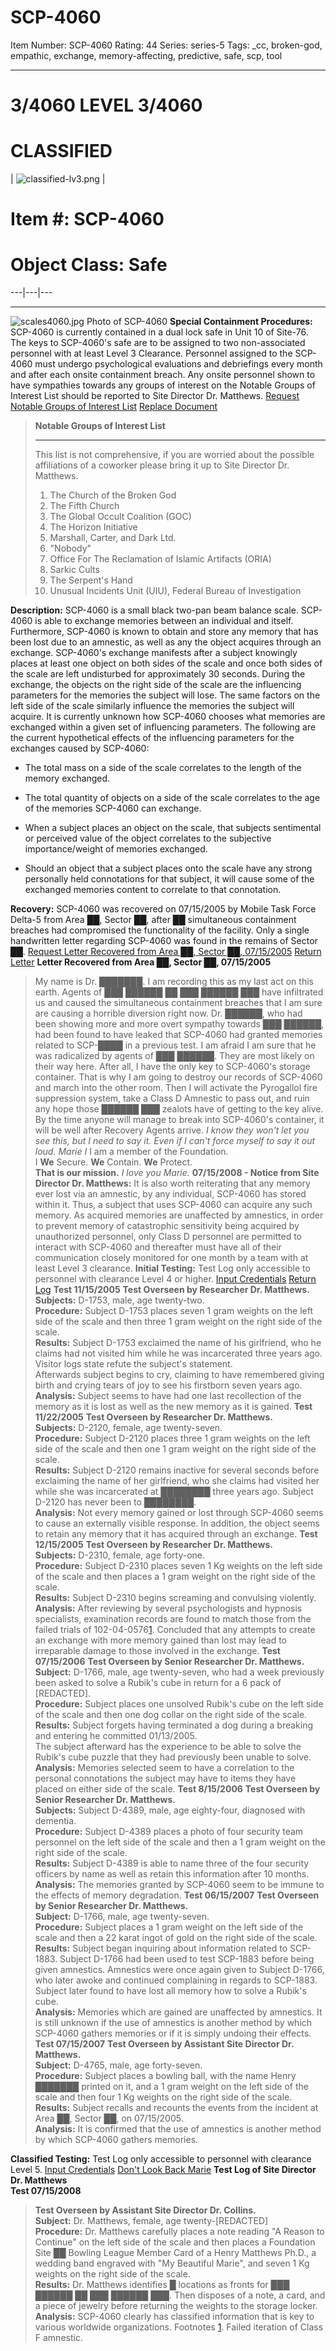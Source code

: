 # SCP-4060
Item Number: SCP-4060
Rating: 44
Series: series-5
Tags: _cc, broken-god, empathic, exchange, memory-affecting, predictive, safe, scp, tool

---

# 3/4060 LEVEL 3/4060
# CLASSIFIED
| ![classified-lv3.png](https://scp-wiki.wdfiles.com/local--files/component%3Aclassified-decoration-base/classified-lv3.png) | 
# Item #: SCP-4060
# Object Class: Safe  
---|---|---  
* * *
![scales4060.jpg](https://scp-wiki.wdfiles.com/local--files/scp-4060/scales4060.jpg)
Photo of SCP-4060
**Special Containment Procedures:** SCP-4060 is currently contained in a dual lock safe in Unit 10 of Site-76. The keys to SCP-4060's safe are to be assigned to two non-associated personnel with at least Level 3 Clearance. Personnel assigned to the SCP-4060 must undergo psychological evaluations and debriefings every month and after each onsite containment breach.
Any onsite personnel shown to have sympathies towards any groups of interest on the Notable Groups of Interest List should be reported to Site Director Dr. Matthews.
[Request Notable Groups of Interest List](javascript:;)
[Replace Document](javascript:;)
> **Notable Groups of Interest List**
> * * *
> This list is not comprehensive, if you are worried about the possible affiliations of a coworker please bring it up to Site Director Dr. Matthews.
>   1. The Church of the Broken God
>   2. The Fifth Church
>   3. The Global Occult Coalition (GOC)
>   4. The Horizon Initiative
>   5. Marshall, Carter, and Dark Ltd.
>   6. "Nobody"
>   7. Office For The Reclamation of Islamic Artifacts (ORIA)
>   8. Sarkic Cults
>   9. The Serpent's Hand
>   10. Unusual Incidents Unit (UIU), Federal Bureau of Investigation
> 

**Description:** SCP-4060 is a small black two-pan beam balance scale. SCP-4060 is able to exchange memories between an individual and itself. Furthermore, SCP-4060 is known to obtain and store any memory that has been lost due to an amnestic, as well as any the object acquires through an exchange.
SCP-4060's exchange manifests after a subject knowingly places at least one object on both sides of the scale and once both sides of the scale are left undisturbed for approximately 30 seconds.
During the exchange, the objects on the right side of the scale are the influencing parameters for the memories the subject will lose. The same factors on the left side of the scale similarly influence the memories the subject will acquire.
It is currently unknown how SCP-4060 chooses what memories are exchanged within a given set of influencing parameters. The following are the current hypothetical effects of the influencing parameters for the exchanges caused by SCP-4060:
  * The total mass on a side of the scale correlates to the length of the memory exchanged.

  * The total quantity of objects on a side of the scale correlates to the age of the memories SCP-4060 can exchange.

  * When a subject places an object on the scale, that subjects sentimental or perceived value of the object correlates to the subjective importance/weight of memories exchanged.

  * Should an object that a subject places onto the scale have any strong personally held connotations for that subject, it will cause some of the exchanged memories content to correlate to that connotation.

**Recovery:** SCP-4060 was recovered on 07/15/2005 by Mobile Task Force Delta-5 from Area ██, Sector ██, after ██ simultaneous containment breaches had compromised the functionality of the facility. Only a single handwritten letter regarding SCP-4060 was found in the remains of Sector ██.
[Request Letter Recovered from Area ██, Sector ██, 07/15/2005](javascript:;)
[Return Letter](javascript:;)
**Letter Recovered from Area ██, Sector ██, 07/15/2005**
> My name is Dr. ███████.
> I am recording this as my last act on this earth.
> Agents of ███ ██████ ██ ███ ██████ ███ have infiltrated us and caused the simultaneous containment breaches that I am sure are causing a horrible diversion right now.
> Dr. ██████, who had been showing more and more overt sympathy towards ███ ██████, had been found to have leaked that SCP-4060 had granted memories related to SCP-████ in a previous test.
> I am afraid I am sure that he was radicalized by agents of ███ ██████. They are most likely on their way here. After all, I have the only key to SCP-4060's storage container.
> That is why I am going to destroy our records of SCP-4060 and march into the other room. Then I will activate the Pyrogallol fire suppression system, take a Class D Amnestic to pass out, and ruin any hope those ██████ ███ zealots have of getting to the key alive.
> By the time anyone will manage to break into SCP-4060's container, it will be well after Recovery Agents arrive.
> _I know they won't let you see this, but I need to say it. Even if I can't force myself to say it out loud. Marie I_
> I am a member of the Foundation.  
>  I **We** Secure. **We** Contain. **We** Protect.  
>  **That is our mission.**
> _I love you Marie._
**07/15/2008 - Notice from Site Director Dr. Matthews:** It is also worth reiterating that any memory ever lost via an amnestic, by any individual, SCP-4060 has stored within it. Thus, a subject that uses SCP-4060 can acquire any such memory. As acquired memories are unaffected by amnestics, in order to prevent memory of catastrophic sensitivity being acquired by unauthorized personnel, only Class D personnel are permitted to interact with SCP-4060 and thereafter must have all of their communication closely monitored for one month by a team with at least Level 3 clearance.
**Initial Testing:** Test Log only accessible to personnel with clearance Level 4 or higher. 
[Input Credentials](javascript:;)
[Return Log](javascript:;)
**Test 11/15/2005**
> **Test Overseen by Researcher Dr. Matthews.**  
>  **Subjects:** D-1753, male, age twenty-two.  
>  **Procedure:** Subject D-1753 places seven 1 gram weights on the left side of the scale and then three 1 gram weight on the right side of the scale.  
>  **Results:** Subject D-1753 exclaimed the name of his girlfriend, who he claims had not visited him while he was incarcerated three years ago. Visitor logs state refute the subject's statement.  
>  Afterwards subject begins to cry, claiming to have remembered giving birth and crying tears of joy to see his firstborn seven years ago.  
>  **Analysis:** Subject seems to have had one last recollection of the memory as it is lost as well as the new memory as it is gained.
**Test 11/22/2005**
> **Test Overseen by Researcher Dr. Matthews.**  
>  **Subjects:** D-2120, female, age twenty-seven.  
>  **Procedure:** Subject D-2120 places three 1 gram weights on the left side of the scale and then one 1 gram weight on the right side of the scale.  
>  **Results:** Subject D-2120 remains inactive for several seconds before exclaiming the name of her girlfriend, who she claims had visited her while she was incarcerated at ████████ three years ago. Subject D-2120 has never been to ████████.  
>  **Analysis:** Not every memory gained or lost through SCP-4060 seems to cause an externally visible response. In addition, the object seems to retain any memory that it has acquired through an exchange.
**Test 12/15/2005**
> **Test Overseen by Researcher Dr. Matthews.**  
>  **Subjects:** D-2310, female, age forty-one.  
>  **Procedure:** Subject D-2310 places seven 1 Kg weights on the left side of the scale and then places a 1 gram weight on the right side of the scale.  
>  **Results:** Subject D-2310 begins screaming and convulsing violently.  
>  **Analysis:** After reviewing by several psychologists and hypnosis specialists, examination records are found to match those from the failed trials of 102-04-0576[1](javascript:;). Concluded that any attempts to create an exchange with more memory gained than lost may lead to irreparable damage to those involved in the exchange.
**Test 07/15/2006**
> **Test Overseen by Senior Researcher Dr. Matthews.**  
>  **Subject:** D-1766, male, age twenty-seven, who had a week previously been asked to solve a Rubik's cube in return for a 6 pack of [REDACTED].  
>  **Procedure:** Subject places one unsolved Rubik's cube on the left side of the scale and then one dog collar on the right side of the scale.  
>  **Results:** Subject forgets having terminated a dog during a breaking and entering he committed 01/13/2005.  
>  The subject afterward has the experience to be able to solve the Rubik's cube puzzle that they had previously been unable to solve.  
>  **Analysis:** Memories selected seem to have a correlation to the personal connotations the subject may have to items they have placed on either side of the scale.
**Test 8/15/2006**
> **Test Overseen by Senior Researcher Dr. Matthews.**  
>  **Subjects:** Subject D-4389, male, age eighty-four, diagnosed with dementia.  
>  **Procedure:** Subject D-4389 places a photo of four security team personnel on the left side of the scale and then a 1 gram weight on the right side of the scale.  
>  **Results:** Subject D-4389 is able to name three of the four security officers by name as well as retain this information after 10 months.  
>  **Analysis:** The memories granted by SCP-4060 seem to be immune to the effects of memory degradation.
**Test 06/15/2007**
> **Test Overseen by Senior Researcher Dr. Matthews.**  
>  **Subject:** D-1766, male, age twenty-seven.  
>  **Procedure:** Subject places a 1 gram weight on the left side of the scale and then a 22 karat ingot of gold on the right side of the scale.  
>  **Results:** Subject began inquiring about information related to SCP-1883. Subject D-1766 had been used to test SCP-1883 before being given amnestics. Amnestics were once again given to Subject D-1766, who later awoke and continued complaining in regards to SCP-1883. Subject later found to have lost all memory how to solve a Rubik's cube.  
>  **Analysis:** Memories which are gained are unaffected by amnestics. It is still unknown if the use of amnestics is another method by which SCP-4060 gathers memories or if it is simply undoing their effects.
**Test 07/15/2007**
> **Test Overseen by Assistant Site Director Dr. Matthews.**  
>  **Subject:** D-4765, male, age forty-seven.  
>  **Procedure:** Subject places a bowling ball, with the name Henry ███████ printed on it, and a 1 gram weight on the left side of the scale and then four 1 Kg weights on the right side of the scale.  
>  **Results:** Subject recalls and recounts the events from the incident at Area ██, Sector ██, on 07/15/2005.  
>  **Analysis:** It is confirmed that the use of amnestics is another method by which SCP-4060 gathers memories.
  
**Classified Testing:** Test Log only accessible to personnel with clearance Level 5. 
[Input Credentials](javascript:;)
[Don't Look Back Marie](javascript:;)
**Test Log of Site Director Dr. Matthews**  
**Test 07/15/2008**
> **Test Overseen by Assistant Site Director Dr. Collins.**  
>  **Subject:** Dr. Matthews, female, age twenty-[REDACTED]  
>  **Procedure:** Dr. Matthews carefully places a note reading "A Reason to Continue" on the left side of the scale and then places a Foundation Site ██ Bowling League Member Card of a Henry Matthews Ph.D., a wedding band engraved with "My Beautiful Marie", and seven 1 Kg weights on the right side of the scale.  
>  **Results:** Dr. Matthews identifies █ locations as fronts for ███ ██████ ██ ███ ██████ ███. Then disposes of a note, a card, and a piece of jewelry before returning the weights to the storage locker.  
>  **Analysis:** SCP-4060 clearly has classified information that is key to various worldwide organizations.
Footnotes
[1](javascript:;). Failed iteration of Class F amnestic.